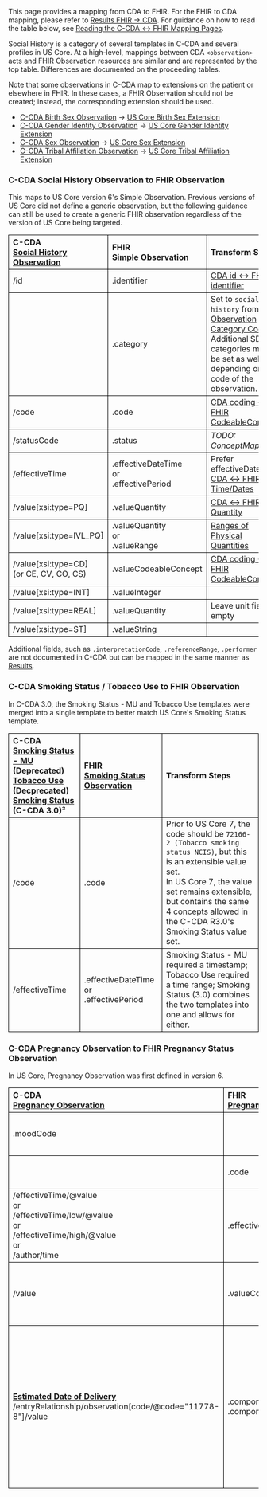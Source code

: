 <style>
td, th {
   border: 1px solid black!important;
}
</style>

This page provides a mapping from CDA to FHIR. For the FHIR to CDA mapping, please refer to [Results FHIR → CDA](./FC-results.html). For guidance on how to read the table below, see [Reading the C-CDA ↔ FHIR Mapping Pages](./mappingGuidance.html).

Social History is a category of several templates in C-CDA and several profiles in US Core. At a high-level, mappings between CDA `<observation>` acts and FHIR Observation resources are similar and are represented by the top table. Differences are documented on the proceeding tables.

Note that some observations in C-CDA map to extensions on the patient or elsewhere in FHIR. In these cases, a FHIR Observation should not be created; instead, the corresponding extension should be used.

- [C-CDA Birth Sex Observation](https://hl7.org/cda/us/ccda/StructureDefinition-BirthSexObservation.html) -> [US Core Birth Sex Extension](https://www.hl7.org/fhir/us/core/StructureDefinition-us-core-birthsex.html)
- [C-CDA Gender Identity Observation](https://hl7.org/cda/us/ccda/StructureDefinition-GenderIdentityObservation.html) -> [US Core Gender Identity Extension](https://www.hl7.org/fhir/us/core/StructureDefinition-us-core-genderIdentity.html)
- [C-CDA Sex Observation](https://hl7.org/cda/us/ccda/StructureDefinition-SexObservation.html) -> [US Core Sex Extension](https://www.hl7.org/fhir/us/core/StructureDefinition-us-core-sex.html)
- [C-CDA Tribal Affiliation Observation](https://hl7.org/cda/us/ccda/StructureDefinition-TribalAffiliationObservation.html) -> [US Core Tribal Affiliation Extension](https://www.hl7.org/fhir/us/core/StructureDefinition-us-core-tribal-affiliation.html)

### C-CDA Social History Observation to FHIR Observation
This maps to US Core version 6's Simple Observation. Previous versions of US Core did not define a generic observation, but the following guidance can still be used to create a generic FHIR observation regardless of the version of US Core being targeted.

|C-CDA<br/>[Social History Observation](https://hl7.org/cda/us/ccda/2024Jan/StructureDefinition-SocialHistoryObservation.html)|FHIR<br/>[Simple Observation](https://hl7.org/fhir/us/core/STU6/StructureDefinition-us-core-simple-observation.html)|Transform Steps|
|:----|:----|:----|
|/id|.identifier|[CDA id ↔ FHIR identifier](mappingGuidance.html#cda-id--fhir-identifier)|
||.category|Set to `social-history` from [Observation Category Codes](https://build.fhir.org/ig/HL7/UTG/CodeSystem-observation-category.html)<br/>Additional SDOH categories may be set as well, depending on the code of the observation. 
|/code |.code|[CDA coding ↔ FHIR CodeableConcept](mappingGuidance.html#cda-coding--fhir-codeableconcept)|
|/statusCode|.status|*TODO: ConceptMap*
|/effectiveTime|.effectiveDateTime<br/>or<br/>.effectivePeriod|Prefer effectiveDateTime<br/>[CDA ↔ FHIR Time/Dates](mappingGuidance.html#cda--fhir-timedates)
|/value[xsi:type=PQ]|.valueQuantity|[CDA ↔ FHIR Quantity](mappingGuidance.html#cda--fhir-quantity)
|/value[xsi:type=IVL_PQ]|.valueQuantity<br/>or<br/>.valueRange|[Ranges of Physical Quantities](mappingGuidance.html#ranges-of-physical-quantities)
|/value[xsi:type=CD]<br/>(or CE, CV, CO, CS)|.valueCodeableConcept|[CDA coding ↔ FHIR CodeableConcept](mappingGuidance.html#cda-coding--fhir-codeableconcept)|
|/value[xsi:type=INT]|.valueInteger|
|/value[xsi:type=REAL]|.valueQuantity|Leave unit fields empty
|/value[xsi:type=ST]|.valueString|

Additional fields, such as `.interpretationCode`, `.referenceRange`, `.performer` are not documented in C-CDA but can be mapped in the same manner as [Results](./CF-results.html).

### C-CDA Smoking Status / Tobacco Use to FHIR Observation
In C-CDA 3.0, the Smoking Status - MU and Tobacco Use templates were merged into a single template to better match US Core's Smoking Status template.

|C-CDA<br/>[Smoking Status - MU](https://hl7.org/cda/us/ccda/2024Jan/StructureDefinition-SmokingStatusMeaningfulUse.html) (Deprecated)<br/>[Tobacco Use](https://hl7.org/cda/us/ccda/2024Jan/StructureDefinition-TobaccoUse.html) (Decprecated)<br/>[Smoking Status](https://build.fhir.org/ig/HL7/CDA-ccda/StructureDefinition-SmokingStatus.html) (C-CDA 3.0)²|FHIR<br/>[Smoking Status Observation](https://hl7.org/fhir/us/core/STU4/StructureDefinition-us-core-smokingstatus.html)|Transform Steps|
|:----|:----|:----|
|/code|.code|Prior to US Core 7, the code should be `72166-2 (Tobacco smoking status NCIS)`, but this is an extensible value set.<br/>In US Core 7, the value set remains extensible, but contains the same 4 concepts allowed in the C-CDA R3.0's Smoking Status value set.
|/effectiveTime|.effectiveDateTime<br/>or<br/>.effectivePeriod|Smoking Status - MU required a timestamp; Tobacco Use required a time range; Smoking Status (3.0) combines the two templates into one and allows for either.

### C-CDA Pregnancy Observation to FHIR Pregnancy Status Observation
In US Core, Pregnancy Observation was first defined in version 6.

|C-CDA<br/>[Pregnancy Observation](https://hl7.org/cda/us/ccda/2024Jan/StructureDefinition-PregnancyObservation.html)|FHIR<br/>[Pregnancy Status](https://hl7.org/fhir/us/core/STU6.1/StructureDefinition-us-core-observation-pregnancystatus.html)|Transform Steps|
|:----|:----|:----|
|.moodCode||The C-CDA moodCode is `EVN` which is why this maps to FHIR's Pregnancy Status rather than Pregnancy Intent.
||.code|`82810-3 (Pregnancy Status)` - C-CDA uses `ASSERTION`, but FHIR clarifies the code to be used.
|/effectiveTime/@value<br/>or<br/>/effectiveTime/low/@value<br/>or<br/>/effectiveTime/high/@value<br/>or<br/>/author/time|.effectiveDateTime|FHIR only allows a single timestamp. Send the first element from the first column with a populated timestamp.<br/>[CDA ↔ FHIR Time/Dates](mappingGuidance.html#cda--fhir-timedates)
|/value|.valueCodeableConcept|*TODO ValueSet*<br/>Note: the CDA @nullFlavor of UNK maps to a coded value in the FHIR value set.<br/>[CDA coding ↔ FHIR CodeableConcept](mappingGuidance.html#cda-coding--fhir-codeableconcept)|
|**[Estimated Date of Delivery](https://hl7.org/cda/us/ccda/2024Jan/StructureDefinition-EstimatedDateofDelivery.html)**<br/>/entryRelationship/observation[code/@code="11778-8"]/value|.component.code<br/>.component.valueDateTime|Set code to `11778-8` and map value to `.valueDateTime`.<br/>Note that while C-CDA hard-codes this to a single value (`11778-8`), there are other, more specific, EDD LOINC codes that could be used as well (see [EDD Including Method](https://vsac.nlm.nih.gov/valueset/2.16.840.1.113883.11.20.9.81/expansion)). These might be communicated as translations on the entryRelationship/observation/code, as the methodCode, or sent as entirely custom observations. Any of these codes can also reasonably be included as a component to a Pregnancy Observation to represent the estimated date of delivery.


